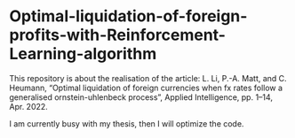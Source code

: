 # Optimal-liquidation-of-foreign-profits-with-Reinforcement-Learning-algorithm

This repository is about the realisation of the article: L. Li, P.-A. Matt, and C. Heumann, “Optimal liquidation of foreign currencies when fx rates follow a generalised ornstein-uhlenbeck process”, Applied Intelligence, pp. 1–14, Apr. 2022.

I am currently busy with my thesis, then I will optimize the code. 
